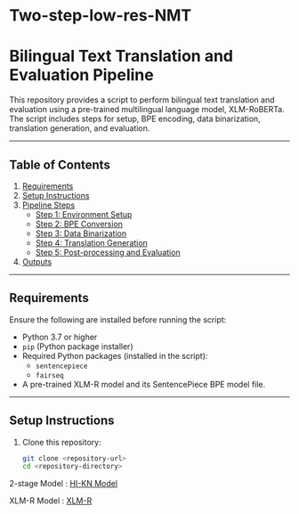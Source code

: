 # Two-step-low-res-NMT

# Bilingual Text Translation and Evaluation Pipeline

This repository provides a script to perform bilingual text translation and evaluation using a pre-trained multilingual language model, XLM-RoBERTa. The script includes steps for setup, BPE encoding, data binarization, translation generation, and evaluation.

---

## Table of Contents
1. [Requirements](#requirements)
2. [Setup Instructions](#setup-instructions)
3. [Pipeline Steps](#pipeline-steps)
    - [Step 1: Environment Setup](#step-1-environment-setup)
    - [Step 2: BPE Conversion](#step-2-bpe-conversion)
    - [Step 3: Data Binarization](#step-3-data-binarization)
    - [Step 4: Translation Generation](#step-4-translation-generation)
    - [Step 5: Post-processing and Evaluation](#step-5-post-processing-and-evaluation)
4. [Outputs](#outputs)

---

## Requirements

Ensure the following are installed before running the script:

- Python 3.7 or higher
- `pip` (Python package installer)
- Required Python packages (installed in the script):
  - `sentencepiece`
  - `fairseq`
- A pre-trained XLM-R model and its SentencePiece BPE model file.

---

## Setup Instructions

1. Clone this repository:
   ```bash
   git clone <repository-url>
   cd <repository-directory>


2-stage Model : [HI-KN Model](https://huggingface.co/sujeetkgp/bhasini_hi-kn-model)

XLM-R Model : [XLM-R](https://dl.fbaipublicfiles.com/fairseq/models/xlmr.large.tar.gz)



